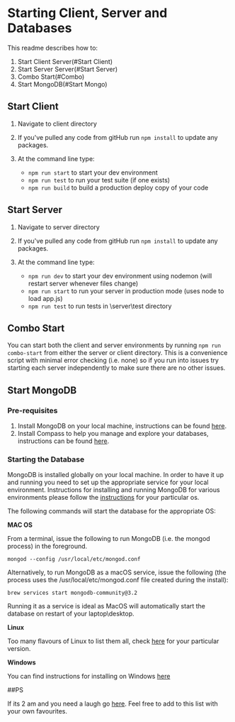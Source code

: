 # Starting Client, Server and Databases

This readme describes how to:

1. Start Client Server(#Start Client)
2. Start Server Server(#Start Server)
3. Combo Start(#Combo)
3. Start MongoDB(#Start Mongo)

## Start Client

1. Navigate to client directory
2. If you've pulled any code from gitHub run ```npm install``` to update any packages.
3. At the command line type:
 
    - ```npm run start``` to start your dev environment
    - ```npm run test``` to run your test suite (if one exists)
    - ```npm run build``` to build a production deploy copy of your code
 
## Start Server

1. Navigate to server directory
2. If you've pulled any code from gitHub run ```npm install``` to update any packages.
3. At the command line type:
 
    - ```npm run dev``` to start your dev environment using nodemon (will restart server whenever files change)
    - ```npm run start``` to run your server in production mode (uses node to load app.js)
    - ```npm run test``` to run tests in \server\test directory
    
## Combo Start

You can start both the client and server environments by running ```npm run combo-start``` from either the 
server or client directory.  This is a convenience script with minimal error checking (i.e. none) so if you run
into issues try starting each server independently to make sure there are no other issues.

## Start MongoDB

### Pre-requisites

1. Install MongoDB on your local machine, instructions can be found [here](https://docs.mongodb.com/manual/installation/#mongodb-community-edition-installation-tutorials).
2. Install Compass to help you manage and explore your databases, instructions can be found [here](https://docs.mongodb.com/compass/master/install/).

### Starting the Database

MongoDB is installed globally on your local machine.  In order to have it up and running you need to set up the
appropriate service for your local environment.  Instructions for installing and running MongoDB for various
environments please follow the [instructions](https://docs.mongodb.com/v3.2/tutorial/install-mongodb-on-os-x/) for your particular os.

The following commands will start the database for the appropriate OS:

**MAC OS**

From a terminal, issue the following to run MongoDB (i.e. the mongod process) in the foreground.

```mongod --config /usr/local/etc/mongod.conf```

Alternatively, to run MongoDB as a macOS service, issue the following (the process uses the /usr/local/etc/mongod.conf file created during the install):

```brew services start mongodb-community@3.2```

Running it as a service is ideal as MacOS will automatically start the database on restart of your laptop\desktop.

**Linux**

Too many flavours of Linux to list them all, check [here](https://docs.mongodb.com/v3.2/administration/install-on-linux/) for your particular version.

**Windows**

You can find instructions for installing on Windows [here](https://docs.mongodb.com/v3.2/tutorial/install-mongodb-on-windows/)

##PS

If its 2 am and you need a laugh go [here](https://www.youtube.com/watch?v=FxOIebkmrqs).
Feel free to add to this list with your own favourites.  
